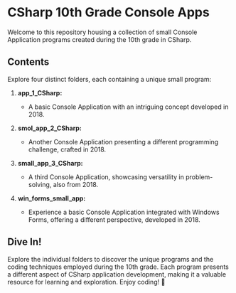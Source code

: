 # CSharp 10th Grade Console Apps

Welcome to this repository housing a collection of small Console Application programs created during the 10th grade in CSharp.

## Contents

Explore four distinct folders, each containing a unique small program:

1. **app_1_CSharp:**
   - A basic Console Application with an intriguing concept developed in 2018.

2. **smol_app_2_CSharp:**
   - Another Console Application presenting a different programming challenge, crafted in 2018.

3. **small_app_3_CSharp:**
   - A third Console Application, showcasing versatility in problem-solving, also from 2018.

4. **win_forms_small_app:**
   - Experience a basic Console Application integrated with Windows Forms, offering a different perspective, developed in 2018.

## Dive In!

Explore the individual folders to discover the unique programs and the coding techniques employed during the 10th grade. Each program presents a different aspect of CSharp application development, making it a valuable resource for learning and exploration. Enjoy coding! 🚀
